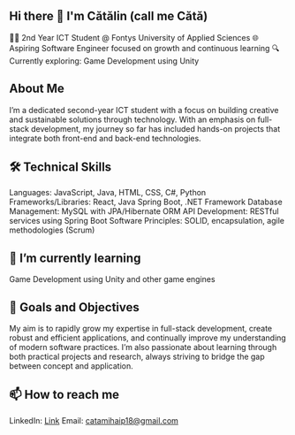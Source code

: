 ## Hi there 👋 I'm Cătălin (call me Cătă)

👨‍💻 2nd Year ICT Student @ Fontys University of Applied Sciences
🌐 Aspiring Software Engineer focused on growth and continuous learning
🔍 Currently exploring: Game Development using Unity

## About Me
I’m a dedicated second-year ICT student with a focus on building creative and sustainable solutions through technology. With an emphasis on full-stack development, my journey so far has included hands-on projects that integrate both front-end and back-end technologies.

## 🛠️ Technical Skills
Languages: JavaScript, Java, HTML, CSS, C#, Python
Frameworks/Libraries: React, Java Spring Boot, .NET Framework
Database Management: MySQL with JPA/Hibernate ORM
API Development: RESTful services using Spring Boot
Software Principles: SOLID, encapsulation, agile methodologies (Scrum)

## 🌱 I’m currently learning
Game Development using Unity and other game engines


## 🚀 Goals and Objectives
My aim is to rapidly grow my expertise in full-stack development, create robust and efficient applications, and continually improve my understanding of modern software practices. I’m also passionate about learning through both practical projects and research, always striving to bridge the gap between concept and application.

## 📫 How to reach me
LinkedIn: [Link](https://www.linkedin.com/in/catalin-mihai-popoiu-8999331a1/)
Email: catamihaip18@gmail.com
